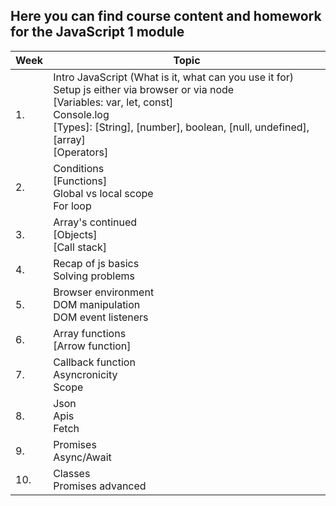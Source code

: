 ## Here you can find course content and homework for the JavaScript 1 module

| Week | Topic | 
| ---- | ----- | 
|1.| Intro JavaScript (What is it, what can you use it for) <br> Setup js either via browser or via node <br> [Variables: var, let, const] <br> Console.log <br> [Types]: [String], [number], boolean, [null, undefined], [array] <br> [Operators]
|2.| Conditions <br> [Functions]<br> Global vs local scope <br> For loop 
|3.| Array's continued <br> [Objects] <br> [Call stack]
|4.| Recap of js basics <br> Solving problems 
|5.| Browser environment<br>DOM manipulation <br> DOM event listeners 
|6.| Array functions <br> [Arrow function]| 
|7.| Callback function <br> Asyncronicity <br> Scope 
|8.| Json <br> Apis <br> Fetch| 
|9.| Promises <br> Async/Await | 
|10.| Classes <br> Promises advanced | 
